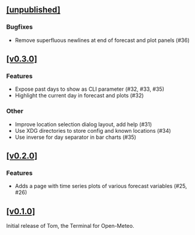 ## [[unpublished]](https://github.com/mlange-42/tom/compare/v0.3.0...main)

### Bugfixes

* Remove superfluous newlines at end of forecast and plot panels (#36)

## [[v0.3.0]](https://github.com/mlange-42/tom/compare/v0.2.0...v0.3.0)

### Features

- Expose past days to show as CLI parameter (#32, #33, #35)
- Highlight the current day in forecast and plots (#32)

### Other

- Improve location selection dialog layout, add help (#31)
- Use XDG directories to store config and known locations (#34)
- Use inverse for day separator in bar charts (#35)

## [[v0.2.0]](https://github.com/mlange-42/tom/compare/v0.1.0...v0.2.0)

### Features

* Adds a page with time series plots of various forecast variables (#25, #26)

## [[v0.1.0]](https://github.com/mlange-42/tom/commits/v0.1.0/)

Initial release of Tom, the Terminal for Open-Meteo.

